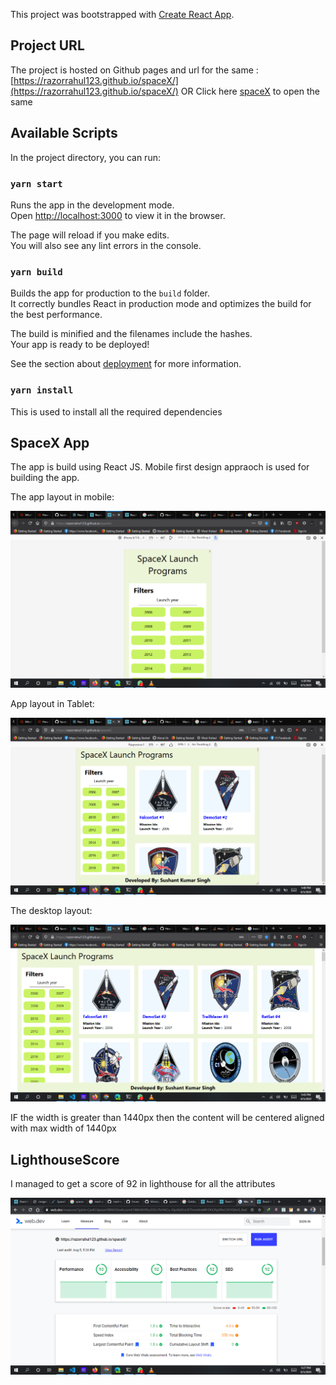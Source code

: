 This project was bootstrapped with [Create React App](https://github.com/facebook/create-react-app).

## Project URL

The project is hosted on Github pages and url for the same : [https://razorrahul123.github.io/spaceX/](https://razorrahul123.github.io/spaceX/)
OR
Click here [spaceX](https://razorrahul123.github.io/spaceX/) to open the same

## Available Scripts

In the project directory, you can run:

### `yarn start`

Runs the app in the development mode.<br />
Open [http://localhost:3000](http://localhost:3000) to view it in the browser.

The page will reload if you make edits.<br />
You will also see any lint errors in the console.

### `yarn build`

Builds the app for production to the `build` folder.<br />
It correctly bundles React in production mode and optimizes the build for the best performance.

The build is minified and the filenames include the hashes.<br />
Your app is ready to be deployed!

See the section about [deployment](https://facebook.github.io/create-react-app/docs/deployment) for more information.

### `yarn install`

This is used to install all the required dependencies

## SpaceX App

The app is build using React JS. Mobile first design appraoch is used for building the app.

The app layout in mobile:

![LighthouseScore](Images/Mobile.png)

App layout in Tablet:

![LighthouseScore](Images/Tablet.png)

The desktop layout:

![LighthouseScore](Images/Desktop.png)

IF the width is greater than 1440px then the content will be centered aligned with max width of 1440px

## LighthouseScore

I managed to get a score of 92 in lighthouse for all the attributes

![LighthouseScore](Images/Lighthouse.png)

